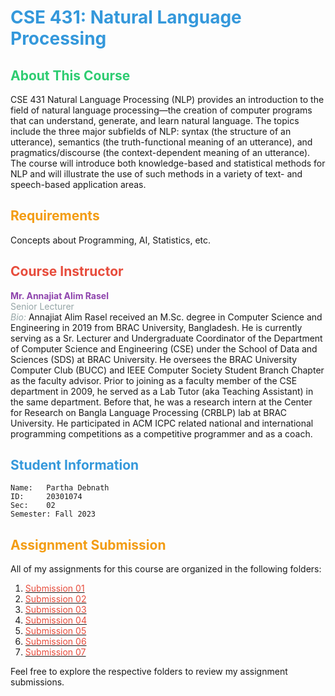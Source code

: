 # <span style="color: #3498db;">CSE 431: Natural Language Processing</span>

## <span style="color: #2ecc71;">About This Course</span>

CSE 431 Natural Language Processing (NLP) provides an introduction to the field of natural language processing—the creation of computer programs that can understand, generate, and learn natural language. The topics include the three major subfields of NLP: syntax (the structure of an utterance), semantics (the truth-functional meaning of an utterance), and pragmatics/discourse (the context-dependent meaning of an utterance). The course will introduce both knowledge-based and statistical methods for NLP and will illustrate the use of such methods in a variety of text- and speech-based application areas.

## <span style="color: #f39c12;">Requirements</span>

Concepts about Programming, AI, Statistics, etc.

## <span style="color: #e74c3c;">Course Instructor</span>

**<span style="color: #8e44ad;">Mr. Annajiat Alim Rasel</span>**  
<span style="color: #95a5a6;">Senior Lecturer</span>  
*<span style="color: #95a5a6;">Bio:</span>* Annajiat Alim Rasel received an M\.Sc. degree in Computer Science and Engineering in 2019 from BRAC University, Bangladesh. He is currently serving as a Sr. Lecturer and Undergraduate Coordinator of the Department of Computer Science and Engineering (CSE) under the School of Data and Sciences (SDS) at BRAC University. He oversees the BRAC University Computer Club (BUCC) and IEEE Computer Society Student Branch Chapter as the faculty advisor. Prior to joining as a faculty member of the CSE department in 2009, he served as a Lab Tutor (aka Teaching Assistant) in the same department. Before that, he was a research intern at the Center for Research on Bangla Language Processing (CRBLP) lab at BRAC University. He participated in ACM ICPC related national and international programming competitions as a competitive programmer and as a coach.

## <span style="color: #3498db;">Student Information</span>

<!-- **<span style="color: #2ecc71;">Student ID: 20301074</span>** -->
    Name:   Partha Debnath
    ID:     20301074
    Sec:    02
    Semester: Fall 2023

## <span style="color: #f39c12;">Assignment Submission</span>

All of my assignments for this course are organized in the following folders:

1. [<span style="color: #e74c3c;">Submission 01</span>](./Submission1)
2. [<span style="color: #e74c3c;">Submission 02</span>](./Submission2)
3. [<span style="color: #e74c3c;">Submission 03</span>](./Submission3)
4. [<span style="color: #e74c3c;">Submission 04</span>](./Submission4)
5. [<span style="color: #e74c3c;">Submission 05</span>](./Submission5)
6. [<span style="color: #e74c3c;">Submission 06</span>](./Submission6)
7. [<span style="color: #e74c3c;">Submission 07</span>](./Submission7)

Feel free to explore the respective folders to review my assignment submissions.